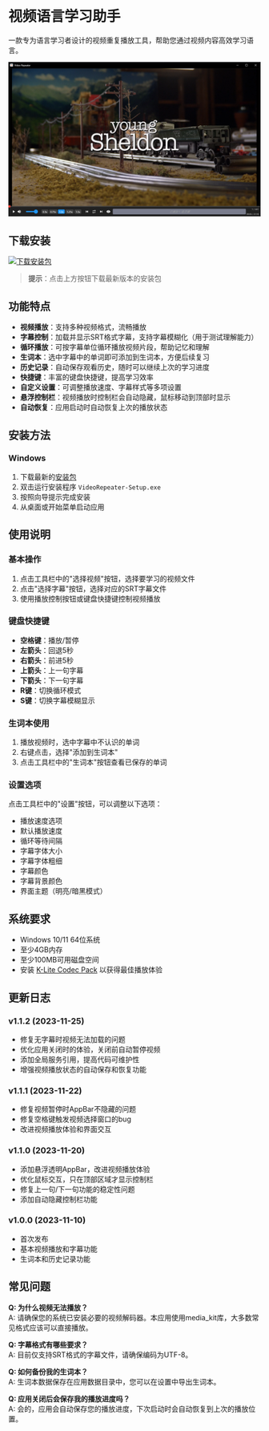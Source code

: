 # 视频语言学习助手

一款专为语言学习者设计的视频重复播放工具，帮助您通过视频内容高效学习语言。

<div align="center">
  <img src="docs/images/app_home_page_screen.png" alt="应用截图" width="800"/>
</div>

## 下载安装

[![下载安装包](https://img.shields.io/github/v/release/ericfetch/video_repeater?label=下载&style=for-the-badge)](https://github.com/ericfetch/video_repeater/releases)

> **提示**：点击上方按钮下载最新版本的安装包

## 功能特点

- **视频播放**：支持多种视频格式，流畅播放
- **字幕控制**：加载并显示SRT格式字幕，支持字幕模糊化（用于测试理解能力）
- **循环播放**：可按字幕单位循环播放视频片段，帮助记忆和理解
- **生词本**：选中字幕中的单词即可添加到生词本，方便后续复习
- **历史记录**：自动保存观看历史，随时可以继续上次的学习进度
- **快捷键**：丰富的键盘快捷键，提高学习效率
- **自定义设置**：可调整播放速度、字幕样式等多项设置
- **悬浮控制栏**：视频播放时控制栏会自动隐藏，鼠标移动到顶部时显示
- **自动恢复**：应用启动时自动恢复上次的播放状态

## 安装方法

### Windows

1. 下载最新的[安装包](https://github.com/ericfetch/video_repeater/releases)
2. 双击运行安装程序 `VideoRepeater-Setup.exe`
3. 按照向导提示完成安装
4. 从桌面或开始菜单启动应用

## 使用说明

### 基本操作

1. 点击工具栏中的"选择视频"按钮，选择要学习的视频文件
2. 点击"选择字幕"按钮，选择对应的SRT字幕文件
3. 使用播放控制按钮或键盘快捷键控制视频播放

### 键盘快捷键

- **空格键**：播放/暂停
- **左箭头**：回退5秒
- **右箭头**：前进5秒
- **上箭头**：上一句字幕
- **下箭头**：下一句字幕
- **R键**：切换循环模式
- **S键**：切换字幕模糊显示

### 生词本使用

1. 播放视频时，选中字幕中不认识的单词
2. 右键点击，选择"添加到生词本"
3. 点击工具栏中的"生词本"按钮查看已保存的单词

### 设置选项

点击工具栏中的"设置"按钮，可以调整以下选项：

- 播放速度选项
- 默认播放速度
- 循环等待间隔
- 字幕字体大小
- 字幕字体粗细
- 字幕颜色
- 字幕背景颜色
- 界面主题（明亮/暗黑模式）

## 系统要求

- Windows 10/11 64位系统
- 至少4GB内存
- 至少100MB可用磁盘空间
- 安装 [K-Lite Codec Pack](https://codecguide.com/download_kl.htm) 以获得最佳播放体验

## 更新日志

### v1.1.2 (2023-11-25)
- 修复无字幕时视频无法加载的问题
- 优化应用关闭时的体验，关闭前自动暂停视频
- 添加全局服务引用，提高代码可维护性
- 增强视频播放状态的自动保存和恢复功能

### v1.1.1 (2023-11-22)
- 修复视频暂停时AppBar不隐藏的问题
- 修复空格键触发视频选择窗口的bug
- 改进视频播放体验和界面交互

### v1.1.0 (2023-11-20)
- 添加悬浮透明AppBar，改进视频播放体验
- 优化鼠标交互，只在顶部区域才显示控制栏
- 修复上一句/下一句功能的稳定性问题
- 添加自动隐藏控制栏功能

### v1.0.0 (2023-11-10)
- 首次发布
- 基本视频播放和字幕功能
- 生词本和历史记录功能


## 常见问题

**Q: 为什么视频无法播放？**  
A: 请确保您的系统已安装必要的视频解码器。本应用使用media_kit库，大多数常见格式应该可以直接播放。

**Q: 字幕格式有哪些要求？**  
A: 目前仅支持SRT格式的字幕文件，请确保编码为UTF-8。

**Q: 如何备份我的生词本？**  
A: 生词本数据保存在应用数据目录中，您可以在设置中导出生词本。

**Q: 应用关闭后会保存我的播放进度吗？**  
A: 会的，应用会自动保存您的播放进度，下次启动时会自动恢复到上次的播放位置。

